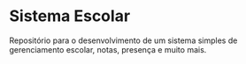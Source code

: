 # Sistema Escolar

Repositório para o desenvolvimento de um sistema simples de gerenciamento escolar, notas, presença e muito mais.
